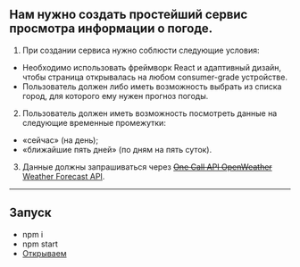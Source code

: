 ## Нам нужно создать простейший сервис просмотра информации о погоде.

1. При создании сервиса нужно соблюсти следующие условия:
* Необходимо использовать фреймворк React и адаптивный дизайн, чтобы страница открывалась на любом consumer-grade устройстве.
* Пользователь должен либо иметь возможность выбрать из списка город, для которого ему нужен прогноз погоды.

2. Пользователь должен иметь возможность посмотреть данные на следующие временные промежутки:
* «сейчас» (на день);
* «ближайшие пять дней» (по дням на пять суток).
  
3. Данные должны запрашиваться через [~~One Call API OpenWeather~~](https://openweathermap.org/api) [Weather Forecast API](https://open-meteo.com/en/docs).
***
## Запуск

* npm i
* npm start
* [Открываем](http://localhost:8080)
